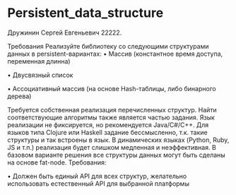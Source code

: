 # Persistent_data_structure
Дружинин Сергей Евгеньевич 22222.

Требования
Реализуйте библиотеку со следующими структурами данных в persistent-вариантах:
• Массив (константное время доступа, переменная длинна)

• Двусвязный список

• Ассоциативный массив (на основе Hash-таблицы, либо бинарного дерева)

Требуется собственная реализация перечисленных структур. Найти соответствующие
алгоритмы также является частью задания. Язык реализации не фиксируется, но
рекомендуется Java/C#/C++. Для языков типа Clojure или Haskell задание бессмысленно, т.к.
такие структуры и так встроены в язык. В динамических языках (Python, Ruby, JS и т.п.)
реализация будет слишком медленная и неэффективная. В базовом варианте решения все
структуры данных могут быть сделаны на основе fat-node. Требования:

• Должен быть единый API для всех структур, желательно использовать естественный
API для выбранной платформы
